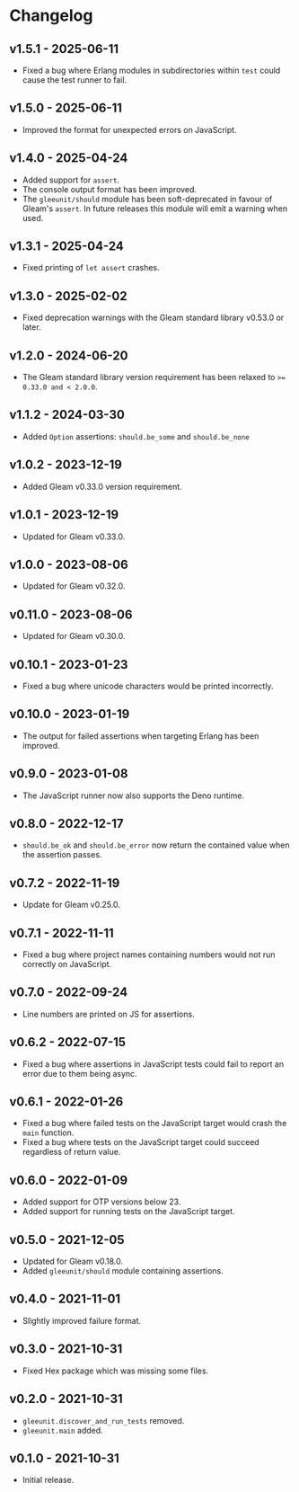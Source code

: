 # Changelog

## v1.5.1 - 2025-06-11

- Fixed a bug where Erlang modules in subdirectories within `test` could cause
  the test runner to fail.

## v1.5.0 - 2025-06-11

- Improved the format for unexpected errors on JavaScript.

## v1.4.0 - 2025-04-24

- Added support for `assert`.
- The console output format has been improved.
- The `gleeunit/should` module has been soft-deprecated in favour of Gleam's
  `assert`. In future releases this module will emit a warning when used.

## v1.3.1 - 2025-04-24

- Fixed printing of `let assert` crashes.

## v1.3.0 - 2025-02-02

- Fixed deprecation warnings with the Gleam standard library v0.53.0 or later.

## v1.2.0 - 2024-06-20

- The Gleam standard library version requirement has been relaxed to 
  `>= 0.33.0 and < 2.0.0`.

## v1.1.2 - 2024-03-30

- Added `Option` assertions: `should.be_some` and `should.be_none`

## v1.0.2 - 2023-12-19

- Added Gleam v0.33.0 version requirement.

## v1.0.1 - 2023-12-19

- Updated for Gleam v0.33.0.

## v1.0.0 - 2023-08-06

- Updated for Gleam v0.32.0.

## v0.11.0 - 2023-08-06

- Updated for Gleam v0.30.0.

## v0.10.1 - 2023-01-23

- Fixed a bug where unicode characters would be printed incorrectly.

## v0.10.0 - 2023-01-19

- The output for failed assertions when targeting Erlang has been improved.

## v0.9.0 - 2023-01-08

- The JavaScript runner now also supports the Deno runtime.

## v0.8.0 - 2022-12-17

- `should.be_ok` and `should.be_error` now return the contained value when the
  assertion passes.

## v0.7.2 - 2022-11-19

- Update for Gleam v0.25.0.

## v0.7.1 - 2022-11-11

- Fixed a bug where project names containing numbers would not run correctly on
  JavaScript.

## v0.7.0 - 2022-09-24

- Line numbers are printed on JS for assertions.

## v0.6.2 - 2022-07-15

- Fixed a bug where assertions in JavaScript tests could fail to report an
  error due to them being async.

## v0.6.1 - 2022-01-26

- Fixed a bug where failed tests on the JavaScript target would crash the `main`
  function.
- Fixed a bug where tests on the JavaScript target could succeed regardless of
  return value.

## v0.6.0 - 2022-01-09

- Added support for OTP versions below 23.
- Added support for running tests on the JavaScript target.

## v0.5.0 - 2021-12-05

- Updated for Gleam v0.18.0.
- Added `gleeunit/should` module containing assertions.

## v0.4.0 - 2021-11-01

- Slightly improved failure format.

## v0.3.0 - 2021-10-31

- Fixed Hex package which was missing some files.

## v0.2.0 - 2021-10-31

- `gleeunit.discover_and_run_tests` removed.
- `gleeunit.main` added.

## v0.1.0 - 2021-10-31

- Initial release.
